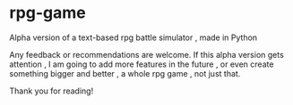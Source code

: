 # rpg-game
Alpha version of a text-based rpg battle simulator , made in Python


Any feedback or recommendations are welcome. 
If this alpha version gets attention , I am going to add more features in the future , or even create something bigger and better , a whole rpg game , not just that.

Thank you for reading! 


